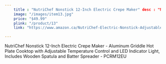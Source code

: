 ```yaml
---
    title : "NutriChef Nonstick 12-Inch Electric Crepe Maker" desc : "NutriChef Nonstick 12-Inch Electric Crepe Maker - Aluminum Griddle Hot Plate Cooktop with Adjustable Temperature Control and LED Indicator Light, Includes Wooden Spatula and Batter Spreader - PCRM12EU"
    image: "/images/item13.jpg"
    price: "$49.99"
    plink: "/product/13"
    link: "https://www.amazon.ca/NutriChef-Electric-Nonstick-Adjustable-Temperature/dp/B0179IU3XE/ref=sr_1_30?gclid=Cj0KCQjwr4eYBhDrARIsANPywCiZk3UKPM6p3wy3o0QGdMRNIZjc-IZhscUmgLlB6iFkoLaRyRiFW8gaArFiEALw_wcB&hvadid=596079514466&hvdev=c&hvlocphy=9001314&hvnetw=g&hvqmt=e&hvrand=14636581063635512960&hvtargid=kwd-301827503455&hydadcr=21260_13355336&keywords=cool+cooking+gadgets&qid=1661196548&sr=8-30"

---
```


NutriChef Nonstick 12-Inch Electric Crepe Maker - Aluminum Griddle Hot Plate Cooktop with Adjustable Temperature Control and LED Indicator Light, Includes Wooden Spatula and Batter Spreader - PCRM12EU